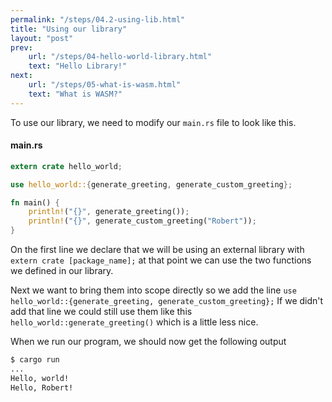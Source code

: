 ```yaml
---
permalink: "/steps/04.2-using-lib.html"
title: "Using our library"
layout: "post"
prev:
    url: "/steps/04-hello-world-library.html"
    text: "Hello Library!"
next: 
    url: "/steps/05-what-is-wasm.html"
    text: "What is WASM?"
---
```

<div class="explain">
To use our library, we need to modify our <code>main.rs</code> file to look like this.
</div>

#### main.rs
```rust
extern crate hello_world;

use hello_world::{generate_greeting, generate_custom_greeting};

fn main() {
    println!("{}", generate_greeting());
    println!("{}", generate_custom_greeting("Robert"));
}
```
<div class="explain">
<p>On the first line we declare that we will be using an external library with <code>extern crate [package_name];</code> at that point we can use the two functions we defined in our library.</p>

<p>Next we want to bring them into scope directly so we add the line
<code>use hello_world::{generate_greeting, generate_custom_greeting};</code>
If we didn't add that line we could still use them like this
<code>hello_world::generate_greeting()</code>
which is a little less nice.</p>
</div>

When we run our program, we should now get the following output
```bash
$ cargo run
...
Hello, world!
Hello, Robert!
```